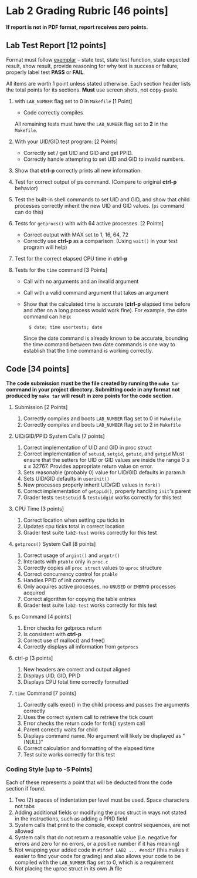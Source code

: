 # Lab 2 Grading Rubric [46 points]

**If report is not in PDF format, report receives zero points.**

## Lab Test Report [12 points]

Format must follow [exemplar](lab1-report-example.md) – state test, state test function, state expected result, show result, provide reasoning for why test is success or failure, properly label test **PASS** or **FAIL**.

All items are worth 1 point unless stated otherwise. Each section header lists the total points for its sections. **Must** use screen shots, not copy-paste.

1. with `LAB_NUMBER` flag set to 0 in `Makefile` [1 Point]
    - Code correctly compiles

    All remaining tests must have the `LAB_NUMBER` flag set to **2** in the `Makefile`.

2. With your UID/GID test program: [2 Points]
    - Correctly set / get UID and GID and get PPID.
    - Correctly handle attempting to set UID and GID to invalid numbers.

3. Show that **ctrl-p** correctly prints all new information.

4. Test for correct output of ps command. (Compare to original **ctrl-p** behavior)

4. Test the built-in shell commands to set UID and GID, and show that child processes correctly inherit the new UID and GID values. (`ps` command can do this)

5. Tests for `getprocs()` with with 64 active processes. [2 Points]
    - Correct output with MAX set to 1, 16, 64, 72
    - Correctly use **ctrl-p** as a comparison. (Using `wait()` in your test program will help)

6. Test for the correct elapsed CPU time in **ctrl-p**

7. Tests for the `time` command [3 Points]
    - Call with no arguments and an invalid argument
    - Call with a valid command argument that takes an argument
    - Show that the calculated time is accurate (**ctrl-p** elapsed time before and after on a long process would work fine). For example, the date command can help:

            $ date; time usertests; date

         Since the date command is already known to be accurate, bounding the time command
between two date commands is one way to establish that the time command is working
correctly.

## Code [34 points]

**The code submission must be the file created by running the `make tar` command in your project directory. Submitting code in any format not produced by `make tar` will result in zero points for the code section.**


1. Submission [2 Points]
    1. Correctly compiles and boots `LAB_NUMBER` flag set to 0 in `Makefile`
    2. Correctly compiles and boots `LAB_NUMBER` flag set to 2 in `Makefile`

2. UID/GID/PPID System Calls [7 points]
    1. Correct implementation of UID and GID in proc struct
    2. Correct implementation of `setuid`, `setgid`, `getuid`, and `getgid`
    Must ensure that the setters for UID or GID values are inside the range 0 ≤ x ≤ 32767.
    Provides appropriate return value on error.
    3. Sets reasonable (probably 0) value for UID/GID defaults in param.h
    4. Sets UID/GID defaults in `userinit()`
    5. New processes properly inherit UID/GID values in `fork()`
    6. Correct implementation of `getppid()`, properly handling `init`'s parent
    7. Grader tests `testsetuid` & `testuidgid` works correctly for this test

3. CPU Time [3 points]
    1. Correct location when setting cpu ticks in
    2. Updates cpu ticks total in correct location
    3. Grader test suite `lab2-test` works correctly for this test

4. `getprocs()` System Call [8 points]
    1. Correct usage of `argint()` and `argptr()`
    2. Interacts with `ptable` only in `proc.c`
    3. Correctly copies all `proc struct` values to `uproc` structure
    4. Correct concurrency control for `ptable`
    5. Handles PPID of init correctly
    6. Only acquires active processes, no `UNUSED` or `EMBRYO` processes acquired
    7. Correct algorithm for copying the table entries
    8. Grader test suite `lab2-test` works correctly for this test

5. `ps` Command [4 points]
    1. Error checks for getprocs return
    2. Is consistent with **ctrl-p**
    3. Correct use of malloc() and free()
    4. Correctly displays all information from `getprocs`

6. ctrl-p [3 points]
    1. New headers are correct and output aligned
    2. Displays UID, GID, PPID
    3. Displays CPU total time correctly formatted

7. `time` Command [7 points]
    1. Correctly calls exec() in the child process and passes the arguments correctly
    2. Uses the correct system call to retrieve the tick count
    3. Error checks the return code for fork() system call
    4. Parent correctly waits for child
    5. Displays command name. No argument will likely be displayed as "(NULL)"
    6. Correct calculation and formatting of the elapsed time
    7. Test suite works correctly for this test

### Coding Style [up to -5 Points]

Each of these represents a point that will be deducted from the code section if found.

1. Two (2) spaces of indentation per level must be used. Space characters not tabs
2. Adding additional fields or modifying the proc struct in ways not stated in the instructions, such as adding a PPID field
3. System calls that print to the console, except control sequences, are not allowed
4. System calls that do not return a reasonable value (i.e. negative for errors and zero for no errors, or a positive number if it has meaning)
5. Not wrapping your added code in `#ifdef LAB2 ... #endif` (this makes it easier to find your code for grading) and also allows your code to be compiled with the `LAB_NUMBER` flag set to 0, which is a requirement
6. Not placing the uproc struct in its own **.h** file
